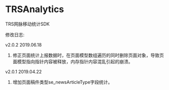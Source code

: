 # TRSAnalytics
TRS网脉移动统计SDK

修改日志:

v2.0.2  2019.06.18
1. 修正页面统计上报数据时，在页面模型数组遍历的同时删除页面对象，导致页面模型指向指针内容被释放，内存指针内容混乱引起的崩溃。

v2.0.1  2019.04.22
1. 增加页面稿件类型se_newsArticleType字段统计。

